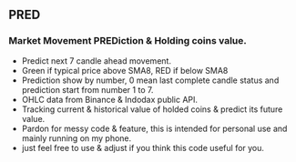 ## PRED
### Market Movement PREDiction & Holding coins value.

- Predict next 7 candle ahead movement.
- Green if typical price above SMA8, RED if below SMA8
- Prediction show by number, 0 mean last complete candle status and prediction start from number 1 to 7.
- OHLC data from Binance & Indodax public API.
- Tracking current & historical value of holded coins & predict its future value.
- Pardon for messy code & feature, this is intended for personal use and mainly running on my phone.
- just feel free to use & adjust if you think this code useful for you.
